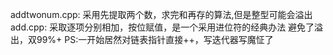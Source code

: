 addtwonum.cpp:
采用先提取两个数，求完和再存的算法,但是整型可能会溢出
add.cpp:
采取逐项分别相加，按位赋值，是一个采用进位符的经典办法
避免了溢出，双99%+
PS:一开始居然对链表指针直接++，写迭代器写魔怔了
